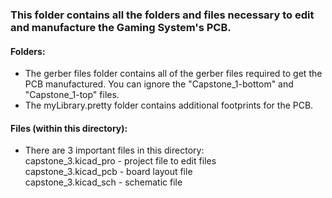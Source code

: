 ### This folder contains all the folders and files necessary to edit and manufacture the Gaming System's PCB.
#### Folders: 
- The gerber files folder contains all of the gerber files required to get the PCB manufactured. You can ignore the "Capstone_1-bottom" and "Capstone_1-top" files.
- The myLibrary.pretty folder contains additional footprints for the PCB.

#### Files (within this directory): 
- There are 3 important files in this directory:  
    capstone_3.kicad_pro - project file to edit files  
    capstone_3.kicad_pcb - board layout file  
    capstone_3.kicad_sch - schematic file  
